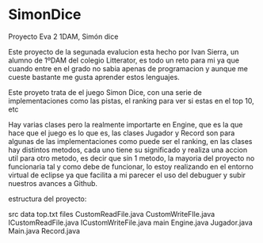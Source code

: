 # SimonDice
Proyecto Eva 2 1DAM, Simón dice

Este proyecto de la segunada evalucion esta hecho por Ivan Sierra, un alumno de 1ºDAM del colegio Litterator, es todo un reto para mi ya que cuando entre en el grado no sabia apenas de programacion y aunque me cueste bastante me gusta aprender estos lenguajes.

Este proyeto trata de el juego Simon Dice, con una serie de implementaciones como las pistas, el ranking para ver si estas en el top 10, etc

Hay varias clases pero la realmente importarte en Engine, que es la que hace que el juego es lo que es, las clases Jugador y Record son para algunas de las implementaciones como puede ser el ranking, en las clases hay distintos metodos, cada uno tiene su significado y realiza una accion util para otro metodo, es decir que sin 1 metodo, la mayoria del proyecto no funcionaria tal y como debe de funcionar, lo estoy realizando en el entorno virtual de eclipse ya que facilita a mi parecer el uso del debuguer y subir nuestros avances a Github.


estructura del proyecto:

src
    data
        top.txt
    files
        CustomReadFile.java
        CustomWriteFIle.java
        ICustomReadFile.java
        ICustomWriteFile.java
    main
        Engine.java
        Jugador.java
        Main.java
        Record.java
